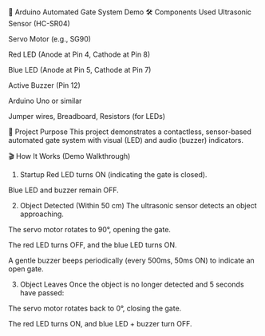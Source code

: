 🚪 Arduino Automated Gate System Demo
🛠️ Components Used
Ultrasonic Sensor (HC-SR04)

Servo Motor (e.g., SG90)

Red LED (Anode at Pin 4, Cathode at Pin 8)

Blue LED (Anode at Pin 5, Cathode at Pin 7)

Active Buzzer (Pin 12)

Arduino Uno or similar

Jumper wires, Breadboard, Resistors (for LEDs)

🎯 Project Purpose
This project demonstrates a contactless, sensor-based automated gate system with visual (LED) and audio (buzzer) indicators.

🎬 How It Works (Demo Walkthrough)
1. Startup
Red LED turns ON (indicating the gate is closed).

Blue LED and buzzer remain OFF.

2. Object Detected (Within 50 cm)
The ultrasonic sensor detects an object approaching.

The servo motor rotates to 90°, opening the gate.

The red LED turns OFF, and the blue LED turns ON.

A gentle buzzer beeps periodically (every 500ms, 50ms ON) to indicate an open gate.

3. Object Leaves
Once the object is no longer detected and 5 seconds have passed:

The servo motor rotates back to 0°, closing the gate.

The red LED turns ON, and blue LED + buzzer turn OFF.

